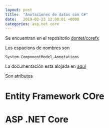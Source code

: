 ```yaml
---
layout: post
title:  "Anotaciones de datos con C#"
date:   2019-02-23 12:00:01 +0000
categories: asp.net core
---
```

Se encuentran en el repositotio [dontet/corefx](https://github.com/dotnet/corefx)

Los espacions de nombres son 

```
System.ComponentModel.Annotations
```


La documentación esta alojada en [aqui](https://docs.microsoft.com/en-us/dotnet/api/system.componentmodel.dataannotations?view=netframework-4.7.2)


Son atributos


# Entity Framework COre



# ASP .NET Core